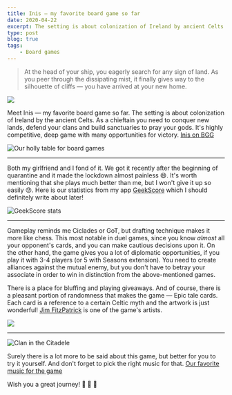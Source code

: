 ```yaml
---
title: Inis — my favorite board game so far
date: 2020-04-22
excerpt: The setting is about colonization of Ireland by ancient Celts. Being a chieftain, you need to conquest new lands, protect your clans and build sanctuaries to pray your gods
type: post
blog: true
tags:
    - Board games
---
```


> At the head of your ship, you eagerly search for any sign of land. As
> you peer through the dissipating mist, it finally gives way to the
> silhouette of cliffs — you have arrived at your new home.

![](https://cdn.1j1ju.com/thumbs/game-lg/medias/1b/d9/5c-inis-2018-cover.jpeg)

Meet Inis —  my favorite board game so far. The setting is about colonization of Ireland by the ancient Celts. As a chieftain you need to conquer new lands, defend your clans and build sanctuaries to pray your gods. It's highly competitive, deep game with many opportunities for victory.
 [Inis on BGG](https://boardgamegeek.com/boardgame/155821/inis)

![Our holly table for board games](https://i.ibb.co/FxZq6V0/IMG-20200419-180445-336.jpg)

---

Both my girlfriend and I fond of it. We got it recently after the beginning of quarantine and it made the lockdown almost painless 😄. It's worth mentioning that she plays much better than me, but I won't give it up so easily 😡. Here is our statistics from my app [GeekScore](https://geekscore.netlify.com/) which I should definitely write about later!

![GeekScore stats](https://i.ibb.co/P6SDCdg/Webp-net-resizeimage-1.jpg)

---

Gameplay reminds me Ciclades or GoT, but drafting technique makes it more like chess. This most notable in duel games, since you know *almost* all your opponent's cards, and you can make cautious decisions upon it.
On the other hand, the game gives you a lot of diplomatic opportunities, if you play it with 3-4 players (or 5 with Seasons extension). You need to create alliances against the mutual enemy, but  you don't have to betray your associate in order to win in distinction from the above-mentioned games.

There is a place for bluffing and playing giveaways. And of course, there is a pleasant portion of randomness that makes the game — Epic tale cards. Each card is a reference to a certain Celtic myth and the artwork is just wonderful! [Jim FitzPatrick](https://www.jimfitzpatrick.com/) is one of the game's artists.

![](https://images-cdn.asmodee.us/filer_public/db/47/db474f85-be6e-4b30-82ef-8f041e0ca0c2/ini01_card_deirdres-beauty.png)

---

![Clan in the Citadele](https://i.ibb.co/TgXgFWd/200033200856-33868.jpg)

Surely there is a lot more to be said about this game, but better for you to try it yourself. And don't forget to pick the right music for that.  [Our favorite music for the game ](https://www.youtube.com/watch?v=nVRqq947lNo)

Wish you a great journey!  🎲 🎲 🎲
